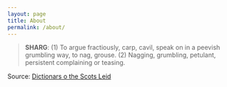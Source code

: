```yaml
---
layout: page
title: About
permalink: /about/
---
```



> **SHARG**: (1) To argue fractiously, carp, cavil, speak on in a peevish grumbling way, to nag, grouse. (2) Nagging, grumbling, petulant, persistent complaining or teasing.

Source: [Dictionars o the Scots Leid](https://www.dsl.ac.uk/entry/snd/sharg_v_n2)
